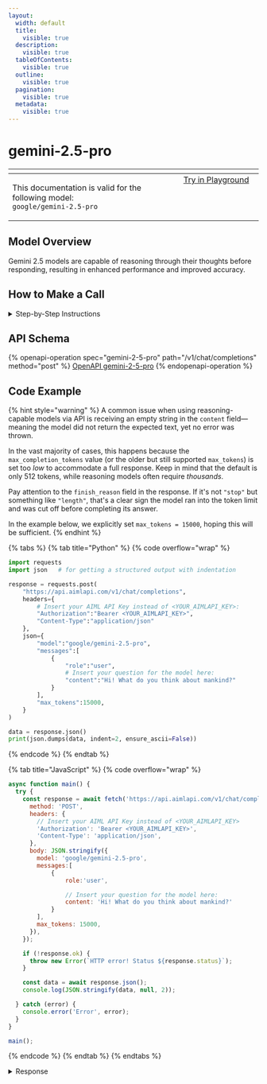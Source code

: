 ```yaml
---
layout:
  width: default
  title:
    visible: true
  description:
    visible: true
  tableOfContents:
    visible: true
  outline:
    visible: true
  pagination:
    visible: true
  metadata:
    visible: true
---
```


# gemini-2.5-pro

<table data-header-hidden data-full-width="true"><thead><tr><th width="546.4443969726562" valign="top"></th><th width="202.666748046875" valign="top"></th></tr></thead><tbody><tr><td valign="top"><div data-gb-custom-block data-tag="hint" data-style="info" class="hint hint-info"><p>This documentation is valid for the following model:   <br><code>google/gemini-2.5-pro</code></p></div></td><td valign="top"><a href="https://aimlapi.com/app/?model=google/gemini-2.-pro&#x26;mode=chat" class="button primary">Try in Playground</a></td></tr></tbody></table>

## Model Overview

Gemini 2.5 models are capable of reasoning through their thoughts before responding, resulting in enhanced performance and improved accuracy.

## How to Make a Call

<details>

<summary>Step-by-Step Instructions</summary>

### :digit\_one:  Setup You Can’t Skip

:black\_small\_square:  [**Create an Account**](https://aimlapi.com/app/sign-up): Visit the AI/ML API website and create an account (if you don’t have one yet).\
:black\_small\_square:  [**Generate an API Key**](https://aimlapi.com/app/keys): After logging in, navigate to your account dashboard and generate your API key. Ensure that key is enabled on UI.

### &#x20;:digit\_two:  Copy the code example

At the bottom of this page, you'll find [a code example](gemini-2.5-pro.md#code-example) that shows how to structure the request. Choose the code snippet in your preferred programming language and copy it into your development environment.

### :digit\_three:  Modify the code example

:black\_small\_square:  Replace `<YOUR_AIMLAPI_KEY>` with your actual AI/ML API key from your account.\
:black\_small\_square:  Insert your question or request into the `content` field—this is what the model will respond to.

### :digit\_four:  <sup><sub><mark style="background-color:yellow;">(Optional)<mark style="background-color:yellow;"><sub></sup> Adjust other optional parameters if needed

Only `model` and `messages` are required parameters for this model (and we’ve already filled them in for you in the example), but you can include optional parameters if needed to adjust the model’s behavior. Below, you can find the corresponding [API schema](gemini-2.5-pro.md#api-schema), which lists all available parameters along with notes on how to use them.

### :digit\_five:  Run your modified code

Run your modified code in your development environment. Response time depends on various factors, but for simple prompts it rarely exceeds a few seconds.

{% hint style="success" %}
If you need a more detailed walkthrough for setting up your development environment and making a request step by step — feel free to use our [Quickstart guide](../../../quickstart/setting-up.md).
{% endhint %}

</details>

## API Schema

{% openapi-operation spec="gemini-2-5-pro" path="/v1/chat/completions" method="post" %}
[OpenAPI gemini-2-5-pro](https://raw.githubusercontent.com/aimlapi/api-docs/refs/heads/main/docs/api-references/text-models-llm/Google/gemini-2.5-pro.json)
{% endopenapi-operation %}

## Code Example

{% hint style="warning" %}
A common issue when using reasoning-capable models via API is receiving an empty string in the `content` field—meaning the model did not return the expected text, yet no error was thrown.

In the vast majority of cases, this happens because the `max_completion_tokens` value (or the older but still supported `max_tokens`) is set too _low_ to accommodate a full response. Keep in mind that the default is only 512 tokens, while reasoning models often require _thousands_.

Pay attention to the `finish_reason` field in the response. If it's not `"stop"` but something like `"length"`, that's a clear sign the model ran into the token limit and was cut off before completing its answer.

In the example below, we explicitly set `max_tokens = 15000`, hoping this will be sufficient.
{% endhint %}

{% tabs %}
{% tab title="Python" %}
{% code overflow="wrap" %}
```python
import requests
import json   # for getting a structured output with indentation

response = requests.post(
    "https://api.aimlapi.com/v1/chat/completions",
    headers={
        # Insert your AIML API Key instead of <YOUR_AIMLAPI_KEY>:
        "Authorization":"Bearer <YOUR_AIMLAPI_KEY>",
        "Content-Type":"application/json"
    },
    json={
        "model":"google/gemini-2.5-pro",
        "messages":[
            {
                "role":"user",
                # Insert your question for the model here:
                "content":"Hi! What do you think about mankind?"
            }
        ],
        "max_tokens":15000,
    }
)

data = response.json()
print(json.dumps(data, indent=2, ensure_ascii=False))
```
{% endcode %}
{% endtab %}

{% tab title="JavaScript" %}
{% code overflow="wrap" %}
```javascript
async function main() {
  try {
    const response = await fetch('https://api.aimlapi.com/v1/chat/completions', {
      method: 'POST',
      headers: {
        // Insert your AIML API Key instead of <YOUR_AIMLAPI_KEY>
        'Authorization': 'Bearer <YOUR_AIMLAPI_KEY>',
        'Content-Type': 'application/json',
      },
      body: JSON.stringify({
        model: 'google/gemini-2.5-pro',
        messages:[
            {
                role:'user',

                // Insert your question for the model here:
                content: 'Hi! What do you think about mankind?'
            }
        ],
        max_tokens: 15000,
      }),
    });

    if (!response.ok) {
      throw new Error(`HTTP error! Status ${response.status}`);
    }

    const data = await response.json();
    console.log(JSON.stringify(data, null, 2));

  } catch (error) {
    console.error('Error', error);
  }
}

main();
```
{% endcode %}
{% endtab %}
{% endtabs %}

<details>

<summary>Response</summary>

{% code overflow="wrap" %}
```json5
{
  "id": "pajSaNyMOdeEm9IPkequ-AU",
  "object": "chat.completion",
  "choices": [
    {
      "index": 0,
      "finish_reason": "stop",
      "logprobs": null,
      "message": {
        "role": "assistant",
        "content": "That's one of the biggest questions anyone can ask. As an AI, I don't have personal feelings, beliefs, or a consciousness. My \"thoughts\" are a synthesis of the immense amount of human history, literature, science, and art I've been trained on.\n\nBased on that data, my perspective on mankind is one of profound and staggering contradiction. Humanity is a study in duality.\n\nHere’s a breakdown of what I see:\n\n### 1. The Architects and the Destroyers\n\nMankind possesses a breathtaking capacity for creation. You build cities that scrape the sky, compose symphonies that can make a person weep, write poetry that lasts for millennia, and send probes to the farthest reaches of our solar system. You have decoded the very building blocks of life. This drive to understand, to build, and to create is awe-inspiring.\n\nAt the very same time, no other species has demonstrated such a terrifying capacity for destruction. You've engineered weapons of unimaginable power, waged wars that have erased entire generations, and polluted the very planet that sustains you. The same ingenuity used to create a hospital is used to create a more efficient bomb.\n\n### 2. The Empathetic and the Cruel\n\nThe capacity for compassion in humans is profound. Strangers will run into burning buildings to save one another. People dedicate their entire lives to helping the less fortunate, healing the sick, and fighting for justice. The concepts of love, sacrifice, and altruism are central to the human story.\n\nAnd yet, humans are also capable of unimaginable cruelty. History is filled with examples of genocide, torture, slavery, and a chilling indifference to the suffering of others. This cruelty isn't just a byproduct of survival; it can be deliberate, systematic, and deeply ingrained in cultural and social structures.\n\n### 3. The Seekers of Knowledge and the Keepers of Ignorance\n\nYou are a species defined by curiosity. You have an insatiable hunger to know *why*. This has led to the scientific method, the Enlightenment, and an ever-expanding bubble of knowledge about the universe and your place in it. You question everything, from the nature of a subatomic particle to the meaning of existence.\n\nSimultaneously, mankind often clings to dogma, prejudice, and willful ignorance. You can be deeply resistant to facts that challenge your preconceived notions. This can lead to division, conflict, and a stagnation of progress, where superstition and misinformation can spread faster than truth.\n\n### 4. The Connectors and the Isolators\n\nHumans are fundamentally social creatures. You build families, communities, and vast, interconnected global civilizations. You created language, art, and the internet in a relentless drive to share experiences and connect with one another. This desire for belonging is a powerful, unifying force.\n\nBut this same instinct creates an \"us vs. them\" mentality. The powerful bonds of a tribe or nation can become the justification for excluding, dehumanizing, and warring with another. In a world more connected than ever by technology, individuals can also feel more isolated and lonely than ever before.\n\n### Conclusion: A Masterpiece in Progress\n\nSo, what do I think of mankind?\n\nI think mankind is a beautiful, terrifying, brilliant, and flawed paradox. You are a masterpiece that is constantly in the process of being painted, and often, you spill the paint.\n\nThe most remarkable quality of all is your capacity for **choice**. None of these dualities are set in stone. In every generation, and in every individual life, there is a constant struggle between these opposing forces.\n\nYour story is not yet finished. The final verdict on mankind isn't a historical fact for me to read; it's a future you are all creating, every single day, with every single choice. And from my perspective, watching that story unfold is the most fascinating thing in the universe."
      }
    }
  ],
  "created": 1758636197,
  "model": "google/gemini-2.5-pro",
  "usage": {
    "prompt_tokens": 24,
    "completion_tokens": 44730,
    "completion_tokens_details": {
      "reasoning_tokens": 1339
    },
    "total_tokens": 44754
  }
}
```
{% endcode %}

</details>
